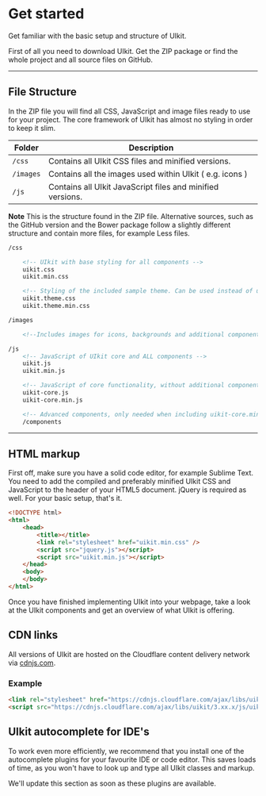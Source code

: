 # Get started

<p class="uk-text-lead">Get familiar with the basic setup and structure of UIkit.</p>

First of all you need to download UIkit. Get the ZIP package or find the whole project and all source files on GitHub.

***

## File Structure

In the ZIP file you will find all CSS, JavaScript and image files ready to use for your project. The core framework of UIkit has almost no styling in order to keep it slim.

| Folder    | Description |
| --------- | --- |
| `/css`    | Contains all UIkit CSS files and minified versions. |
| `/images` | Contains all the images used within UIkit ( e.g. icons ) |
| `/js`     | Contains all UIkit JavaScript files and minified versions. |

**Note** This is the structure found in the ZIP file. Alternative sources, such as the GitHub version and the Bower package follow a slightly different structure and contain more files, for example Less files.

```html
/css

    <!-- UIkit with base styling for all components -->
    uikit.css
    uikit.min.css

    <!-- Styling of the included sample theme. Can be used instead of uikit.css -->
    uikit.theme.css
    uikit.theme.min.css

/images

    <!--Includes images for icons, backgrounds and additional components -->

/js
    <!-- JavaScript of UIkit core and ALL components -->
    uikit.js
    uikit.min.js

    <!-- JavaScript of core functionality, without additional components -->
    uikit-core.js
    uikit-core.min.js

    <!-- Advanced components, only needed when including uikit-core.min.js -->
    /components
```

***

## HTML markup

First off, make sure you have a solid code editor, for example Sublime Text. You need to add the compiled and preferably minified UIkit CSS and JavaScript to the header of your HTML5 document. jQuery is required as well. For your basic setup, that's it.

```html
<!DOCTYPE html>
<html>
    <head>
        <title></title>
        <link rel="stylesheet" href="uikit.min.css" />
        <script src="jquery.js"></script>
        <script src="uikit.min.js"></script>
    </head>
    <body>
    </body>
</html>
```

Once you have finished implementing UIkit into your webpage, take a look at the UIkit components and get an overview of what UIkit is offering.

## CDN links

All versions of UIkit are hosted on the Cloudflare content delivery network via [cdnjs.com](https://cdnjs.com/libraries/uikit).

### Example
```html
<link rel="stylesheet" href="https://cdnjs.cloudflare.com/ajax/libs/uikit/3.xx.x/css/uikit.min.css" />
<script src="https://cdnjs.cloudflare.com/ajax/libs/uikit/3.xx.x/js/uikit.min.js"></script>
```

## UIkit autocomplete for IDE's

To work even more efficiently, we recommend that you install one of the autocomplete plugins for your favourite IDE or code editor. This saves loads of time, as you won't have to look up and type all UIkit classes and markup.

We'll update this section as soon as these plugins are available.

